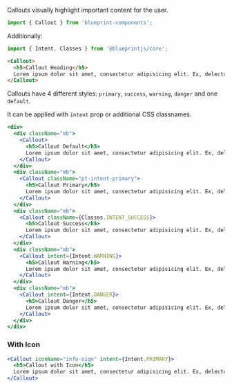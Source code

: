 Callouts visually highlight important content for the user.

```js static
import { Callout } from 'blueprint-components';
```

Additionally:

```js static
import { Intent, Classes } from '@blueprintjs/core';
```

```html static
<Callout>
  <h5>Callout Heading</h5>
  Lorem ipsum dolor sit amet, consectetur adipisicing elit. Ex, delectus!
</Callout>
```

Callouts have 4 different styles: `primary`, `success`, `warning`, `danger` and one `default`.

It can be applied with `intent` prop or additional CSS classnames.

```jsx
<div>
  <div className="mb">
    <Callout>
      <h5>Callout Default</h5>
      Lorem ipsum dolor sit amet, consectetur adipisicing elit. Ex, delectus!
    </Callout>
  </div>
  <div className="mb">
    <Callout className="pt-intent-primary">
      <h5>Callout Primary</h5>
      Lorem ipsum dolor sit amet, consectetur adipisicing elit. Ex, delectus!
    </Callout>
  </div>
  <div className="mb">
    <Callout className={Classes.INTENT_SUCCESS}>
      <h5>Callout Success</h5>
      Lorem ipsum dolor sit amet, consectetur adipisicing elit. Ex, delectus!
    </Callout>  
  </div>
  <div className="mb">
    <Callout intent={Intent.WARNING}>
      <h5>Callout Warning</h5>
      Lorem ipsum dolor sit amet, consectetur adipisicing elit. Ex, delectus!
    </Callout>
  </div>
  <div className="mb">
    <Callout intent={Intent.DANGER}>
      <h5>Callout Danger</h5>
      Lorem ipsum dolor sit amet, consectetur adipisicing elit. Ex, delectus!
    </Callout>
  </div>
</div>
```

### With Icon

```jsx
<Callout iconName="info-sign" intent={Intent.PRIMARY}>
  <h5>Callout with Icon</h5>
  Lorem ipsum dolor sit amet, consectetur adipisicing elit. Ex, delectus!
</Callout>
```
